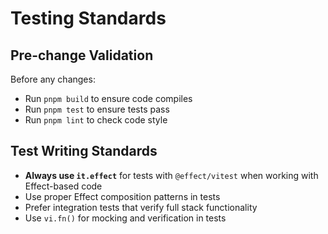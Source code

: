 # Testing Standards

## Pre-change Validation
Before any changes:
- Run `pnpm build` to ensure code compiles
- Run `pnpm test` to ensure tests pass  
- Run `pnpm lint` to check code style

## Test Writing Standards
- **Always use `it.effect`** for tests with `@effect/vitest` when working with Effect-based code
- Use proper Effect composition patterns in tests
- Prefer integration tests that verify full stack functionality
- Use `vi.fn()` for mocking and verification in tests